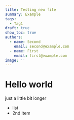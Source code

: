 ```yaml
---
title: Testing new file
summary: Example
tags:
  - Tag1
draft: true
show_toc: true
authors:
  - name: Second
    email: second@example.com
  - name: First
    email: first@example.com
image: ''
---
```

# Hello world

just a little bit longer

* list
* 2nd item
